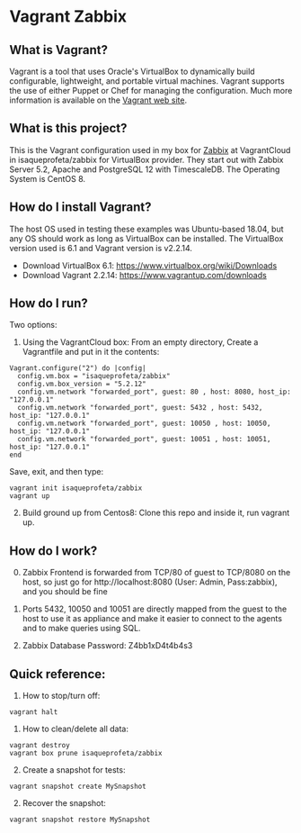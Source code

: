# Vagrant Zabbix

## What is Vagrant?

Vagrant is a tool that uses Oracle's VirtualBox to dynamically build configurable, lightweight, and portable virtual machines. Vagrant supports the use of either Puppet or Chef for managing the configuration. Much more information is available on the [Vagrant web site](http://www.vagrantup.com).

## What is this project?

This is the Vagrant configuration used in my box for [Zabbix](https://www.zabbix.com/) at VagrantCloud in isaqueprofeta/zabbix for VirtualBox provider. They start out with Zabbix Server 5.2, Apache and PostgreSQL 12 with TimescaleDB. The Operating System is CentOS 8.

## How do I install Vagrant?

The host OS used in testing these examples was Ubuntu-based 18.04, but any OS should work as long as VirtualBox can be installed. The VirtualBox version used is 6.1 and Vagrant version is v2.2.14.

- Download VirtualBox 6.1: https://www.virtualbox.org/wiki/Downloads
- Download Vagrant 2.2.14: https://www.vagrantup.com/downloads

## How do I run?

Two options:

1. Using the VagrantCloud box: From an empty directory, Create a Vagrantfile and put in it the contents:

```
Vagrant.configure("2") do |config|
  config.vm.box = "isaqueprofeta/zabbix"
  config.vm.box_version = "5.2.12"
  config.vm.network "forwarded_port", guest: 80 , host: 8080, host_ip: "127.0.0.1"
  config.vm.network "forwarded_port", guest: 5432 , host: 5432, host_ip: "127.0.0.1"
  config.vm.network "forwarded_port", guest: 10050 , host: 10050, host_ip: "127.0.0.1"
  config.vm.network "forwarded_port", guest: 10051 , host: 10051, host_ip: "127.0.0.1"
end
```

Save, exit, and then type:

```
vagrant init isaqueprofeta/zabbix
vagrant up
```

2. Build ground up from Centos8: Clone this repo and inside it, run vagrant up.

## How do I work?

0. Zabbix Frontend is forwarded from TCP/80 of guest to TCP/8080 on the host, so just go for http://localhost:8080 (User: Admin, Pass:zabbix), and you should be fine

1. Ports 5432, 10050 and 10051 are directly mapped from the guest to the host to use it as appliance and make it easier to connect to the agents and to make queries using SQL.

2. Zabbix Database Password: Z4bb1xD4t4b4s3

## Quick reference:

1. How to stop/turn off:

```
vagrant halt
```

1. How to clean/delete all data:

```
vagrant destroy
vagrant box prune isaqueprofeta/zabbix
```

2. Create a snapshot for tests:

```
vagrant snapshot create MySnapshot
```

2. Recover the snapshot:

```
vagrant snapshot restore MySnapshot
```
